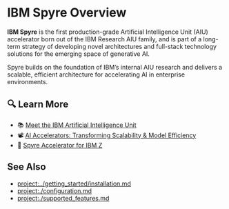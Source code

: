 # IBM Spyre Overview

**IBM Spyre** is the first production-grade Artificial Intelligence Unit (AIU) accelerator born out of the IBM Research AIU family, and is part of a long-term strategy of developing novel architectures and full-stack technology solutions for the emerging space of generative AI.

Spyre builds on the foundation of IBM’s internal AIU research and delivers a scalable, efficient architecture for accelerating AI in enterprise environments.

## 🔍 Learn More

- 📚 [Meet the IBM Artificial Intelligence Unit](https://research.ibm.com/blog/ibm-artificial-intelligence-unit-aiu)
- 📽️ [AI Accelerators: Transforming Scalability & Model Efficiency](https://www.youtube.com/watch?v=KX0qBM-ByAg)
- 🚀 [Spyre Accelerator for IBM Z](https://research.ibm.com/blog/spyre-for-z)

## See Also

- <project:../getting_started/installation.md>
- <project:./configuration.md>
- <project:./supported_features.md>
